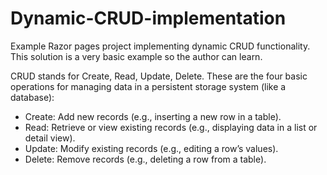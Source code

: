 # Dynamic-CRUD-implementation
Example Razor pages project implementing dynamic CRUD functionality. This solution is a very basic example so the author can learn.

CRUD stands for Create, Read, Update, Delete. These are the four basic operations for managing data in a persistent storage system (like a database):
 - Create: Add new records (e.g., inserting a new row in a table).
 - Read: Retrieve or view existing records (e.g., displaying data in a list or detail view).
 - Update: Modify existing records (e.g., editing a row’s values).
 - Delete: Remove records (e.g., deleting a row from a table).
